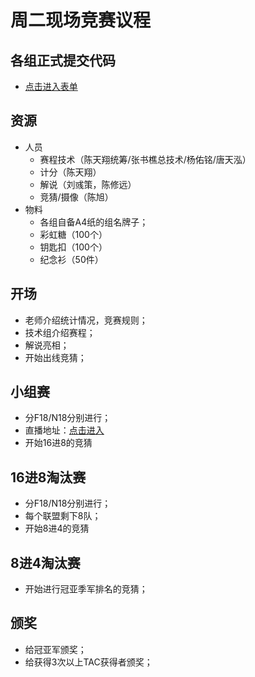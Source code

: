 # 周二现场竞赛议程
## 各组正式提交代码
- [点击进入表单](http://pkuchenbin.mikecrm.com/HKXy2lc)

## 资源
- 人员
  - 赛程技术（陈天翔统筹/张书樵总技术/杨佑铭/唐天泓）
  - 计分（陈天翔）
  - 解说（刘彧策，陈修远）
  - 竞猜/摄像（陈旭）
- 物料
  - 各组自备A4纸的组名牌子；
  - 彩虹糖（100个）
  - 钥匙扣（100个）
  - 纪念衫（50件）

## 开场
- 老师介绍统计情况，竞赛规则；
- 技术组介绍赛程；
- 解说亮相；
- 开始出线竞猜；

## 小组赛
- 分F18/N18分别进行；
- 直播地址：[点击进入](https://live.bilibili.com/2446670)
- 开始16进8的竞猜

## 16进8淘汰赛
- 分F18/N18分别进行；
- 每个联盟剩下8队；
- 开始8进4的竞猜

## 8进4淘汰赛
- 开始进行冠亚季军排名的竞猜；

## 颁奖
- 给冠亚军颁奖；
- 给获得3次以上TAC获得者颁奖；
